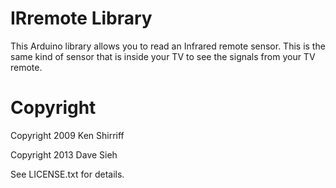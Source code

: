 IRremote Library
================

This Arduino library allows you to read an Infrared remote sensor. This is the
same kind of sensor that is inside your TV to see the signals from your
TV remote.

Copyright
=========
Copyright 2009 Ken Shirriff

Copyright 2013 Dave Sieh

See LICENSE.txt for details.
